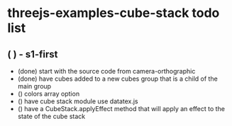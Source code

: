 # threejs-examples-cube-stack todo list

## ( ) - s1-first
* (done) start with the source code from camera-orthographic
* (done) have cubes added to a new cubes group that is a child of the main group
* () colors array option
* () have cube stack module use datatex.js
* () have a CubeStack.applyEffect method that will apply an effect to the state of the cube stack


